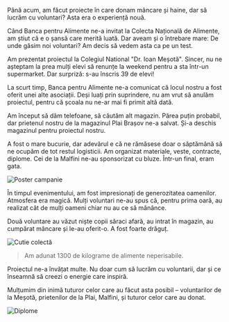 Până acum, am făcut proiecte în care donam mâncare și haine, dar să lucrăm cu voluntari? Asta era o experiență nouă.

Când Banca pentru Alimente ne-a invitat la Colecta Națională de Alimente, am știut că e o șansă care merită luată. Dar aveam și o întrebare mare: De unde găsim noi voluntari? Am decis să vedem asta ca pe un test.

Am prezentat proiectul la Colegiul National "Dr. Ioan Meșotă". Sincer, nu ne așteptam la prea mulți elevi să renunțe la weekend pentru a sta într-un supermarket. Dar surpriză: s-au înscris 39 de elevi!

La scurt timp, Banca pentru Alimente ne-a comunicat că locul nostru a fost oferit unei alte asociații. Deși luați prin suprindere, nu am vrut să anulăm proiectul, pentru că școala nu ne-ar mai fi primit altă dată.

Am început să dăm telefoane, să căutăm alt magazin. Părea puțin probabil, dar prietenul nostru de la magazinul Plai Brașov ne-a salvat. Și-a deschis magazinul pentru proiectul nostru.

A fost o mare bucurie, dar adevărul e că ne rămăsese doar o săptămână să ne ocupăm de tot restul logisticii. Am organizat materiale, veste, contracte, diplome. Cei de la Malfini ne-au sponsorizat cu bluze. Într-un final, eram gata.

![Poster campanie](image2)

În timpul evenimentului, am fost impresionați de generozitatea oamenilor. Atmosfera era magică. Mulți voluntari ne-au spus că, pentru prima oară, au realizat cât de mulți oameni chiar nu au ce să mănânce.

Două voluntare au văzut niște copii săraci afară, au intrat în magazin, au cumpărat mâncare și le-au oferit-o. A fost foarte drăguț.

![Cutie colectă](image3)

> Am adunat 1300 de kilograme de alimente neperisabile.

Proiectul ne-a învățat multe. Nu doar cum să lucrăm cu voluntarii, dar și ce înseamnă să creezi o energie care inspiră.

Mulțumim din inimă tuturor celor care au făcut asta posibil – voluntarilor de la Meșotă, prietenilor de la Plai, Malfini, și tuturor celor care au donat.

![Diplome](image4)

